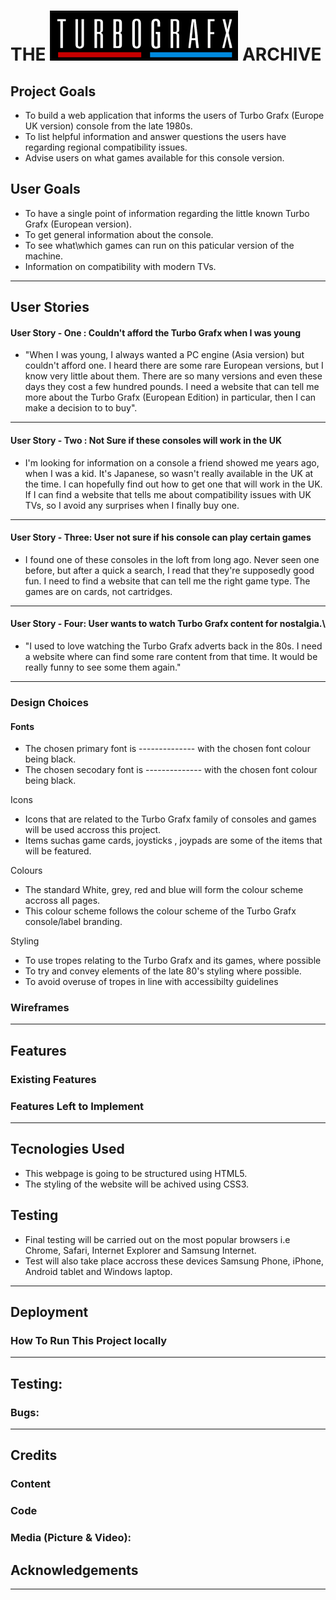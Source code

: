 # THE ![Turbo Grafx (UK Console)](https://github.com/Gigabite1277/Turbo-Grafx-Archive/blob/main/assets/images/Turbo%20Grafx%20Logo%20Small.png) ARCHIVE



## Project Goals

  * To build a web application that informs the users of Turbo Grafx (Europe UK version) console from the late 1980s.  
  * To list helpful information and answer questions the users have regarding regional compatibility issues.
  * Advise users on what games available for this console version.

## User Goals

  * To have a single point of information regarding the little known Turbo Grafx (European version).
  * To get general information about the console.
  * To see what\which games can run on this paticular version of the machine.
  * Information on compatibility with modern TVs.
  
---

## User Stories

#### User Story - One : Couldn't afford the Turbo Grafx when I was young

  * "When I was young, I always wanted a PC engine (Asia version) but couldn't afford one. I heard there are some rare European versions, but I know very little about them. There are so many versions and even these days they cost a few hundred pounds. I need a website that can tell me more about the Turbo Grafx (European Edition) in particular, then I can make a decision to to buy".

---

#### User Story - Two : Not Sure if these consoles will work in the UK


  * I'm looking for information on a console a friend showed me years ago, when I was a kid. It's Japanese, so wasn't really available in the UK at the time. I can hopefully find out how to get one that will work in the UK. If I can find a website that tells me about compatibility issues with UK TVs, so I avoid any surprises when I finally buy one.
---

#### User Story - Three: User not sure if his console can play certain games

  * I found one of these consoles in the loft from long ago. Never seen one before, but after a quick a search, I read that they're supposedly good fun. I need to find a website that can tell me the right game type. The games are on cards, not cartridges.
---
#### User Story - Four: User wants to watch Turbo Grafx content for nostalgia.\

  * "I used to love watching the Turbo Grafx adverts back in the 80s. I need a website where can find some rare content from that time. It would be really funny to see some them again."
---

### Design Choices

#### Fonts
  * The chosen primary font is  -------------- with the chosen font colour being black.
  * The chosen secodary font is -------------- with the chosen font colour being black.

Icons

  * Icons that are related to the Turbo Grafx family of consoles and games will be used accross this project.
  * Items suchas game cards, joysticks , joypads are some of the items that will be featured.

Colours
  * The standard White, grey, red and blue will form the colour scheme accross all pages.
  * This colour scheme follows the colour scheme of the Turbo Grafx console/label branding.


Styling

  * To use tropes relating to the Turbo Grafx and its games, where possible
  * To try and convey elements of the late 80's styling where possible. 
  * To avoid overuse of tropes in line with accessibilty guidelines


### Wireframes
---
## Features

### Existing Features
### Features Left to Implement
---
## Tecnologies Used
  * This webpage is going to be structured using HTML5.
  * The styling of the website will be achived using CSS3.

## Testing 
  * Final testing will be carried out on the most popular browsers i.e Chrome, Safari, Internet Explorer and Samsung Internet.
  * Test will also take place accross these devices Samsung Phone, iPhone, Android tablet and Windows laptop.
    
---
## Deployment

### How To Run This Project locally
---

## Testing:
### Bugs:

---


## Credits

### Content
### Code
### Media (Picture & Video):
## Acknowledgements
---










